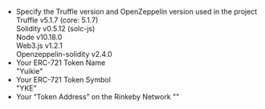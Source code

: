 - Specify the Truffle version and OpenZeppelin version used in the project  
  Truffle v5.1.7 (core: 5.1.7)  
  Solidity v0.5.12 (solc-js)  
  Node v10.18.0  
  Web3.js v1.2.1  
  Openzeppelin-solidity v2.4.0  
- Your ERC-721 Token Name  
  "Yuikie"
- Your ERC-721 Token Symbol  
  "YKE"
- Your “Token Address” on the Rinkeby Network
  ""
